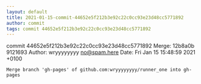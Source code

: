 ```yaml
---
layout: default
title: 2021-01-15-commit-44652e5f212b3e92c22c0cc93e23d48cc5771892
author: commit
tags: commit 44652e5f212b3e92c22c0cc93e23d48cc5771892
---
```


commit 44652e5f212b3e92c22c0cc93e23d48cc5771892
Merge: 12b8a0b 9121693
Author: wryyyyyyyy <no@spam.here>
Date:   Fri Jan 15 15:48:59 2021 +0100

    Merge branch 'gh-pages' of github.com:wryyyyyyyy/runner_one into gh-pages
